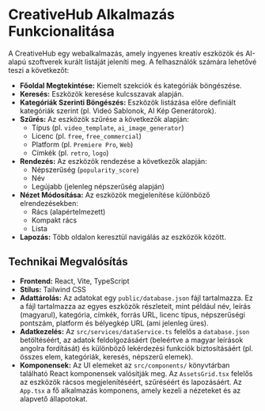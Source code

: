 # CreativeHub Alkalmazás Funkcionalitása

A CreativeHub egy webalkalmazás, amely ingyenes kreatív eszközök és AI-alapú szoftverek kurált listáját jeleníti meg. A felhasználók számára lehetővé teszi a következőt:

*   **Főoldal Megtekintése:** Kiemelt szekciók és kategóriák böngészése.
*   **Keresés:** Eszközök keresése kulcsszavak alapján.
*   **Kategóriák Szerinti Böngészés:** Eszközök listázása előre definiált kategóriák szerint (pl. Videó Sablonok, AI Kép Generátorok).
*   **Szűrés:** Az eszközök szűrése a következők alapján:
    *   Típus (pl. `video_template`, `ai_image_generator`)
    *   Licenc (pl. `free`, `free_commercial`)
    *   Platform (pl. `Premiere Pro`, `Web`)
    *   Címkék (pl. `retro`, `logo`)
*   **Rendezés:** Az eszközök rendezése a következők alapján:
    *   Népszerűség (`popularity_score`)
    *   Név
    *   Legújabb (jelenleg népszerűség alapján)
*   **Nézet Módosítása:** Az eszközök megjelenítése különböző elrendezésekben:
    *   Rács (alapértelmezett)
    *   Kompakt rács
    *   Lista
*   **Lapozás:** Több oldalon keresztül navigálás az eszközök között.

## Technikai Megvalósítás

*   **Frontend:** React, Vite, TypeScript
*   **Stílus:** Tailwind CSS
*   **Adattárolás:** Az adatokat egy `public/database.json` fájl tartalmazza. Ez a fájl tartalmazza az egyes eszközök részleteit, mint például név, leírás (magyarul), kategória, címkék, forrás URL, licenc típus, népszerűségi pontszám, platform és bélyegkép URL (ami jelenleg üres).
*   **Adatkezelés:** Az `src/services/dataService.ts` felelős a `database.json` betöltéséért, az adatok feldolgozásáért (beleértve a magyar leírások angolra fordítását) és különböző lekérdezési funkciók biztosításáért (pl. összes elem, kategóriák, keresés, népszerű elemek).
*   **Komponensek:** Az UI elemeket az `src/components/` könyvtárban található React komponensek valósítják meg. Az `AssetsGrid.tsx` felelős az eszközök rácsos megjelenítéséért, szűréséért és lapozásáért. Az `App.tsx` a fő alkalmazás komponens, amely kezeli a nézeteket és az alapvető állapotokat.
